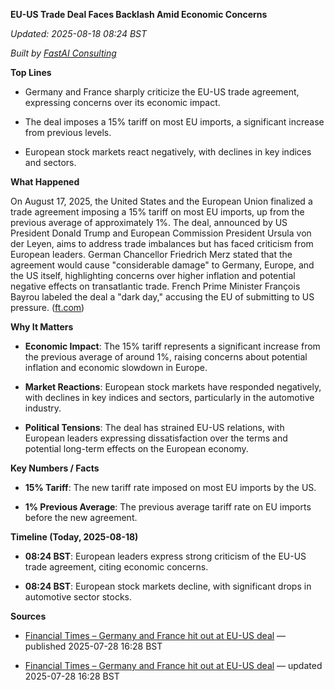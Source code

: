 **EU-US Trade Deal Faces Backlash Amid Economic Concerns**

_Updated: 2025-08-18 08:24 BST_

_Built by [FastAI Consulting](https://fastaiconsulting.net)_

**Top Lines**

- Germany and France sharply criticize the EU-US trade agreement, expressing concerns over its economic impact.

- The deal imposes a 15% tariff on most EU imports, a significant increase from previous levels.

- European stock markets react negatively, with declines in key indices and sectors.

**What Happened**

On August 17, 2025, the United States and the European Union finalized a trade agreement imposing a 15% tariff on most EU imports, up from the previous average of approximately 1%. The deal, announced by US President Donald Trump and European Commission President Ursula von der Leyen, aims to address trade imbalances but has faced criticism from European leaders. German Chancellor Friedrich Merz stated that the agreement would cause "considerable damage" to Germany, Europe, and the US itself, highlighting concerns over higher inflation and potential negative effects on transatlantic trade. French Prime Minister François Bayrou labeled the deal a "dark day," accusing the EU of submitting to US pressure. ([ft.com](https://www.ft.com/content/00ecf91a-6de7-49b7-8a65-27ba49c3235b?utm_source=openai))

**Why It Matters**

- **Economic Impact**: The 15% tariff represents a significant increase from the previous average of around 1%, raising concerns about potential inflation and economic slowdown in Europe.

- **Market Reactions**: European stock markets have responded negatively, with declines in key indices and sectors, particularly in the automotive industry.

- **Political Tensions**: The deal has strained EU-US relations, with European leaders expressing dissatisfaction over the terms and potential long-term effects on the European economy.

**Key Numbers / Facts**

- **15% Tariff**: The new tariff rate imposed on most EU imports by the US.

- **1% Previous Average**: The previous average tariff rate on EU imports before the new agreement.

**Timeline (Today, 2025-08-18)**

- **08:24 BST**: European leaders express strong criticism of the EU-US trade agreement, citing economic concerns.

- **08:24 BST**: European stock markets decline, with significant drops in automotive sector stocks.

**Sources**

- [Financial Times – Germany and France hit out at EU-US deal](https://www.ft.com/content/00ecf91a-6de7-49b7-8a65-27ba49c3235b) — published 2025-07-28 16:28 BST

- [Financial Times – Germany and France hit out at EU-US deal](https://www.ft.com/content/00ecf91a-6de7-49b7-8a65-27ba49c3235b) — updated 2025-07-28 16:28 BST 